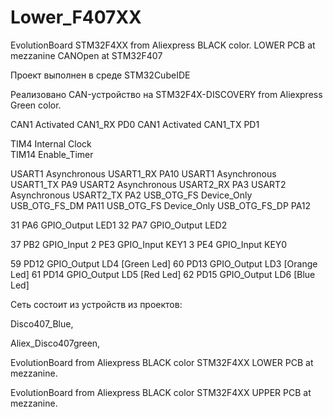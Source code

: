 # Lower_F407XX
EvolutionBoard STM32F4XX  from Aliexpress BLACK color.
LOWER PCB at mezzanine 
CANOpen at STM32F407

Проект выполнен в среде STM32CubeIDE


Реализовано CAN-устройство на STM32F4X-DISCOVERY from Aliexpress Green color.

CAN1	Activated	CAN1_RX	PD0
CAN1	Activated	CAN1_TX	PD1

TIM4	Internal Clock	
TIM14	Enable_Timer	

USART1	Asynchronous	USART1_RX	PA10
USART1	Asynchronous	USART1_TX	PA9
USART2	Asynchronous	USART2_RX	PA3
USART2	Asynchronous	USART2_TX	PA2
USB_OTG_FS	Device_Only	USB_OTG_FS_DM	PA11
USB_OTG_FS	Device_Only	USB_OTG_FS_DP	PA12

31	PA6	GPIO_Output	LED1
32	PA7	GPIO_Output	LED2

37	PB2	GPIO_Input
2	PE3	GPIO_Input	KEY1
3	PE4	GPIO_Input KEY0

59	PD12	GPIO_Output	LD4 [Green Led]
60	PD13	GPIO_Output	LD3 [Orange Led]
61	PD14	GPIO_Output	LD5 [Red Led]
62	PD15	GPIO_Output	LD6 [Blue Led]

Сеть состоит из устройств из проектов:
 
Disco407_Blue,

Aliex_Disco407green,

EvolutionBoard from Aliexpress BLACK color STM32F4XX LOWER PCB at mezzanine.

EvolutionBoard from Aliexpress BLACK color STM32F4XX UPPER PCB at mezzanine.



